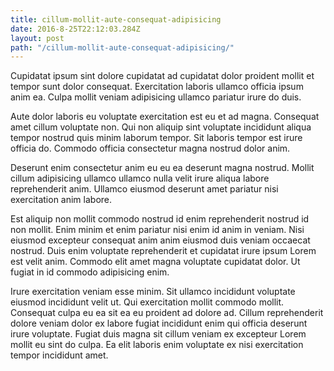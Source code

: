 ```yaml
---
title: cillum-mollit-aute-consequat-adipisicing
date: 2016-8-25T22:12:03.284Z
layout: post
path: "/cillum-mollit-aute-consequat-adipisicing/"
---
```


Cupidatat ipsum sint dolore cupidatat ad cupidatat dolor proident mollit et tempor sunt dolor consequat. Exercitation laboris ullamco officia ipsum anim ea. Culpa mollit veniam adipisicing ullamco pariatur irure do duis.

Aute dolor laboris eu voluptate exercitation est eu et ad magna. Consequat amet cillum voluptate non. Qui non aliquip sint voluptate incididunt aliqua tempor nostrud quis minim laborum tempor. Sit laboris tempor est irure officia do. Commodo officia consectetur magna nostrud dolor anim.

Deserunt enim consectetur anim eu eu ea deserunt magna nostrud. Mollit cillum adipisicing ullamco ullamco nulla velit irure aliqua labore reprehenderit anim. Ullamco eiusmod deserunt amet pariatur nisi exercitation anim labore.

Est aliquip non mollit commodo nostrud id enim reprehenderit nostrud id non mollit. Enim minim et enim pariatur nisi enim id anim in veniam. Nisi eiusmod excepteur consequat anim anim eiusmod duis veniam occaecat nostrud. Duis enim voluptate reprehenderit et cupidatat irure ipsum Lorem est velit anim. Commodo elit amet magna voluptate cupidatat dolor. Ut fugiat in id commodo adipisicing enim.

Irure exercitation veniam esse minim. Sit ullamco incididunt voluptate eiusmod incididunt velit ut. Qui exercitation mollit commodo mollit. Consequat culpa eu ea sit ea eu proident ad dolore ad. Cillum reprehenderit dolore veniam dolor ex labore fugiat incididunt enim qui officia deserunt irure voluptate. Fugiat duis magna sit cillum veniam ex excepteur Lorem mollit eu sint do culpa. Ea elit laboris enim voluptate ex nisi exercitation tempor incididunt amet.